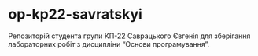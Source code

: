 # op-kp22-savratskyi
Репозиторій студента групи КП-22 Саврацького Євгенія для зберігання лабораторних робіт з дисципліни “Основи програмування”.
